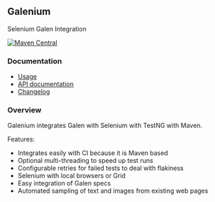 ## Galenium

Selenium Galen Integration

[![Maven Central](https://maven-badges.herokuapp.com/maven-central/io.wcm.qa/io.wcm.qa.galenium.galenium/badge.svg)](https://maven-badges.herokuapp.com/maven-central/io.wcm.qa/io.wcm.qa.galenium.galenium)


### Documentation

* [Usage][usage]
* [API documentation][apidocs]
* [Changelog][changelog]


### Overview

Galenium integrates Galen with Selenium with TestNG with Maven.

Features:
* Integrates easily with CI because it is Maven based
* Optional multi-threading to speed up test runs
* Configurable retries for failed tests to deal with flakiness
* Selenium with local browsers or Grid
* Easy integration of Galen specs
* Automated sampling of text and images from existing web pages


[usage]: usage.html
[apidocs]: galenium/apidocs/
[changelog]: galenium/changes-report.html
